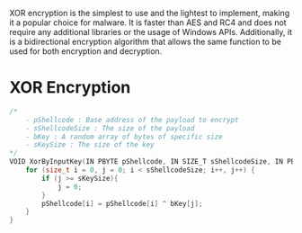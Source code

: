 XOR encryption is the simplest to use and the lightest to implement, making it a popular choice for malware. It is faster than AES and RC4 and does not require any additional libraries or the usage of Windows APIs. Additionally, it is a bidirectional encryption algorithm that allows the same function to be used for both encryption and decryption.

# XOR Encryption
```c
/*
	- pShellcode : Base address of the payload to encrypt 
	- sShellcodeSize : The size of the payload 
	- bKey : A random array of bytes of specific size
	- sKeySize : The size of the key
*/
VOID XorByInputKey(IN PBYTE pShellcode, IN SIZE_T sShellcodeSize, IN PBYTE bKey, IN SIZE_T sKeySize) {
	for (size_t i = 0, j = 0; i < sShellcodeSize; i++, j++) {
		if (j >= sKeySize){
			j = 0;
		}
		pShellcode[i] = pShellcode[i] ^ bKey[j];
	}
}
```
